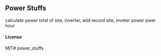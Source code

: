 ## Power Stuffs

calculate power total of site, inverter, add record site, inveter power pwer hour

#### License

MIT# power_stuffs

